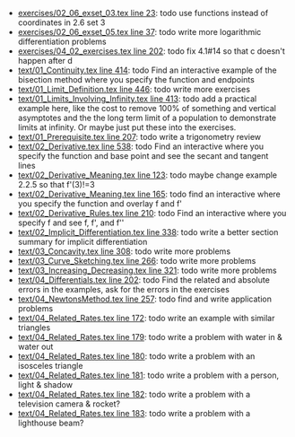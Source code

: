 * [exercises/02_06_exset_03.tex line 23](../exercises/02_06_exset_03.tex#L23): todo use functions instead of coordinates in 2.6 set 3
* [exercises/02_06_exset_05.tex line 37](../exercises/02_06_exset_05.tex#L37): todo write more logarithmic differentiation problems
* [exercises/04_02_exercises.tex line 202](../exercises/04_02_exercises.tex#L202): todo fix 4.1#14 so that c doesn't happen after d
* [text/01_Continuity.tex line 414](../text/01_Continuity.tex#L414): todo Find an interactive example of the bisection method where you specify the function and endpoints
* [text/01_Limit_Definition.tex line 446](../text/01_Limit_Definition.tex#L446): todo write more exercises
* [text/01_Limits_Involving_Infinity.tex line 413](../text/01_Limits_Involving_Infinity.tex#L413): todo add a practical example here, like the cost to remove 100% of something and vertical asymptotes and the the long term limit of a population to demonstrate limits at infinity.  Or maybe just put these into the exercises.
* [text/01_Prerequisite.tex line 207](../text/01_Prerequisite.tex#L207): todo write a trigonometry review
* [text/02_Derivative.tex line 538](../text/02_Derivative.tex#L538): todo Find an interactive where you specify the function and base point and see the secant and tangent lines
* [text/02_Derivative_Meaning.tex line 123](../text/02_Derivative_Meaning.tex#L123): todo maybe change example 2.2.5 so that f'(3)!=3
* [text/02_Derivative_Meaning.tex line 165](../text/02_Derivative_Meaning.tex#L165): todo find an interactive where you specify the function and overlay f and f'
* [text/02_Derivative_Rules.tex line 210](../text/02_Derivative_Rules.tex#L210): todo Find an interactive where you specify f and see f, f', and f''
* [text/02_Implicit_Differentiation.tex line 338](../text/02_Implicit_Differentiation.tex#L338): todo write a better section summary for implicit differentiation
* [text/03_Concavity.tex line 308](../text/03_Concavity.tex#L308): todo write more problems
* [text/03_Curve_Sketching.tex line 266](../text/03_Curve_Sketching.tex#L266): todo write more problems
* [text/03_Increasing_Decreasing.tex line 321](../text/03_Increasing_Decreasing.tex#L321): todo write more problems
* [text/04_Differentials.tex line 202](../text/04_Differentials.tex#L202): todo Find the related and absolute errors in the examples, ask for the errors in the exercises
* [text/04_NewtonsMethod.tex line 257](../text/04_NewtonsMethod.tex#L257): todo find and write application problems
* [text/04_Related_Rates.tex line 172](../text/04_Related_Rates.tex#L172): todo write an example with similar triangles
* [text/04_Related_Rates.tex line 179](../text/04_Related_Rates.tex#L179): todo write a problem with water in & water out
* [text/04_Related_Rates.tex line 180](../text/04_Related_Rates.tex#L180): todo write a problem with an isosceles triangle
* [text/04_Related_Rates.tex line 181](../text/04_Related_Rates.tex#L181): todo write a problem with a person, light & shadow
* [text/04_Related_Rates.tex line 182](../text/04_Related_Rates.tex#L182): todo write a problem with a television camera & rocket?
* [text/04_Related_Rates.tex line 183](../text/04_Related_Rates.tex#L183): todo write a problem with a lighthouse beam?
